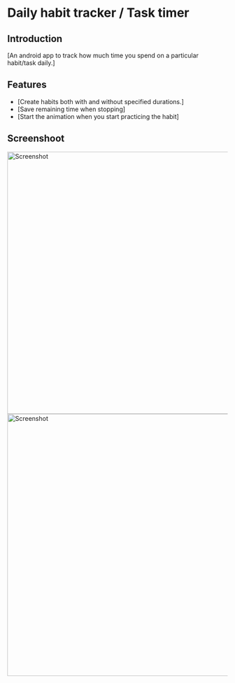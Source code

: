 # Daily habit tracker / Task timer

## Introduction
[An android app to track how much time you spend on a particular habit/task daily.]

## Features
- [Create habits both with and without specified durations.]
- [Save remaining time when stopping]
- [Start the animation when you start practicing the habit]

## Screenshoot
<img src="https://github.com/fadouaki/Habits_tracker/assets/134284958/3586c786-2f1e-4508-bc65-3089fabd3d56" alt="Screenshot" width="600">
<img src="https://github.com/fadouaki/Habits_tracker/assets/134284958/c1b28132-8f92-4996-99b7-5f92b104d46f" alt="Screenshot" width="600">
